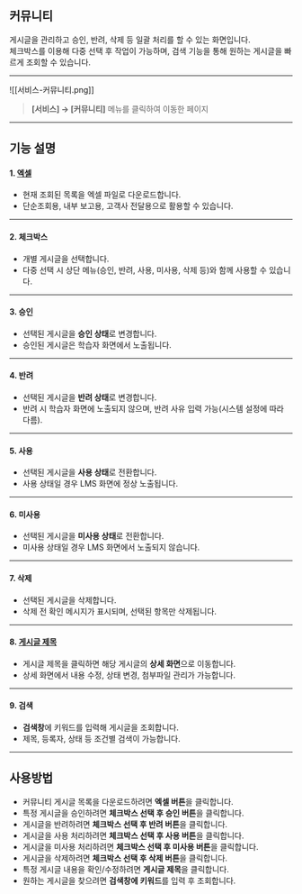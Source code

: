 ## 커뮤니티

게시글을 관리하고 승인, 반려, 삭제 등 일괄 처리를 할 수 있는 화면입니다.  
체크박스를 이용해 다중 선택 후 작업이 가능하며, 검색 기능을 통해 원하는 게시글을 빠르게 조회할 수 있습니다.

***
![[서비스-커뮤니티.png]]

> **[서비스] → [커뮤니티]** 메뉴를 클릭하여 이동한 페이지  

***

## 기능 설명

#### 1. [엑셀](엑셀.md)
- 현재 조회된 목록을 엑셀 파일로 다운로드합니다.  
- 단순조회용, 내부 보고용, 고객사 전달용으로 활용할 수 있습니다.  

***

#### 2. 체크박스
- 개별 게시글을 선택합니다.  
- 다중 선택 시 상단 메뉴(승인, 반려, 사용, 미사용, 삭제 등)와 함께 사용할 수 있습니다.  

***

#### 3. 승인
- 선택된 게시글을 **승인 상태**로 변경합니다.  
- 승인된 게시글은 학습자 화면에서 노출됩니다.  

***

#### 4. 반려
- 선택된 게시글을 **반려 상태**로 변경합니다.  
- 반려 시 학습자 화면에 노출되지 않으며, 반려 사유 입력 가능(시스템 설정에 따라 다름).  

***

#### 5. 사용
- 선택된 게시글을 **사용 상태**로 전환합니다.  
- 사용 상태일 경우 LMS 화면에 정상 노출됩니다.  

***

#### 6. 미사용
- 선택된 게시글을 **미사용 상태**로 전환합니다.  
- 미사용 상태일 경우 LMS 화면에서 노출되지 않습니다.  

***

#### 7. 삭제
- 선택된 게시글을 삭제합니다.  
- 삭제 전 확인 메시지가 표시되며, 선택된 항목만 삭제됩니다.  

***

#### 8. [게시글 제목](커뮤니티-상세.md)
- 게시글 제목을 클릭하면 해당 게시글의 **상세 화면**으로 이동합니다.  
- 상세 화면에서 내용 수정, 상태 변경, 첨부파일 관리가 가능합니다.  

***

#### 9. 검색
- **검색창**에 키워드를 입력해 게시글을 조회합니다.  
- 제목, 등록자, 상태 등 조건별 검색이 가능합니다.  

***

## 사용방법
- 커뮤니티 게시글 목록을 다운로드하려면 **엑셀 버튼**을 클릭합니다.  
- 특정 게시글을 승인하려면 **체크박스 선택 후 승인 버튼**을 클릭합니다.  
- 게시글을 반려하려면 **체크박스 선택 후 반려 버튼**을 클릭합니다.  
- 게시글을 사용 처리하려면 **체크박스 선택 후 사용 버튼**을 클릭합니다.  
- 게시글을 미사용 처리하려면 **체크박스 선택 후 미사용 버튼**을 클릭합니다.  
- 게시글을 삭제하려면 **체크박스 선택 후 삭제 버튼**을 클릭합니다.  
- 특정 게시글 내용을 확인/수정하려면 **게시글 제목**을 클릭합니다.  
- 원하는 게시글을 찾으려면 **검색창에 키워드**를 입력 후 조회합니다.  
